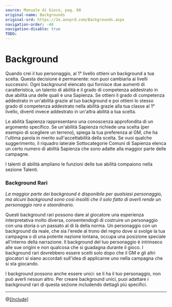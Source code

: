 ```yaml
---
source: Manuale di Gioco, pag. 60
original-name: Backgrounds
original-srd: https://2e.aonprd.com/Backgrounds.aspx
navigation-order: -40
navigation-disable: true
TODO:
---
```


# Background

Quando crei il tuo personaggio, al 1° livello ottieni un background a tua
scelta. Questa decisione è permanente: non puoi cambiarla ai livelli successivi.
Ogni background elencato qui fornisce due aumenti di caratteristica, un talento
di abilità e il grado di competenza addestrato in due abilità una delle quali è
una Sapienza. Se ottieni il grado di competenza addestrato in un'abilità grazie
al tuo background e poi ottieni lo stesso grado di competenza addestrato nella
abilità grazie alla tua classe al 1° livello, diventi invece addestrato in
un'altra abilità a tua scelta.

Le abilità Sapienza rappresentano una conoscenza approfondita di un argomento
specifico. Se un'abilità Sapienza richiede una scelta (per esempio di scegliere
un terreno), spiega la tua preferenza al GM, che ha l'ultima parola in merito
sull'accettabilità della scelta. Se vuoi qualche suggerimento, il riquadro
laterale Sottocategorie Comuni di Sapienza elenca un certo numero di abilità
Sapienza che sono adatte alla maggior parte delle campagne.

I talenti di abilità ampliano le funzioni delle tue abilità compaiono nella
sezione Talenti.

### Background Rari

_La maggior parte dei background è disponibile per qualsiasi personaggio, ma
alcuni background sono così insoliti che il solo fatto di averli rende un
personaggio raro e staordinario._

Questi background rari possono dare al giocatore una esperienza interpretativa
molto diversa, consentendogli di costruire un personaggio con una storia o un
passato al di là della norma. Un personaggio con un background da reale, che sia
l'erede al trono del regno dove si svolge la tua campagna o di una potente
nazione lontana, occupa una posizione speciale all'interno della narrazione. Il
background del tuo personaggio è intrinseco alle sue origini e non qualcosa che
si guadagna durante il gioco. I background rari dovrebbero essere scelti solo
dopo che il GM e gli altri giocatori si siano accordati sull'idea di applicarne
uno nella campagna che si sta giocando.

I background possono anche essere unici: se li ha il tuo personaggio, non può
averli nessun altro. Per creare background unici, puoi adattare i background
rari di questa sezione includendo dettagli più specifici.

---

@[[Include]](/background)
